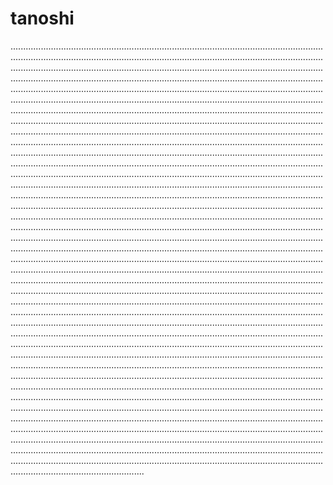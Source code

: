 # tanoshi

.....................................................................................................................................................................................................................................................................................................................................................................................................................................................................................................................................................................................................................................................................................................................................................................................................................................................................................................................................................................................................................................................................................................................................................................................................................................................................................................................................................................................................................................................................................................................................................................................................................................................................................................................................................................................................................................................................................................................................................................................................................................................................................................................................................................................................................................................................................................................................................................................................................................................................................................................................................................................................................................................................................................................................................................................................................................................................................................................................................................................................................................................................................................................................................................................................................................................................................................................................................................................................................................................................................................................................................................................................................................................................................................................................................................................................................................................................................................................................................................................................................................................................................................................................................................................................................................................................................................................................................................................................................................................................................................................................................................................................................................................................................................................................................................................................................................................................................................................................................................................................................................................................................................................................................................................................................